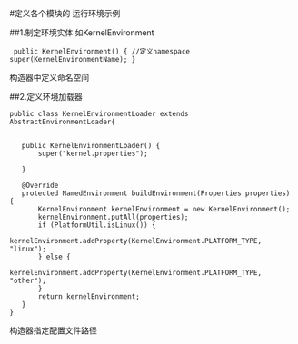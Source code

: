 #定义各个模块的 运行环境示例

##1.制定环境实体
如KernelEnvironment

`  public KernelEnvironment() {
         //定义namespace
         super(KernelEnvironmentName);
     }
`

构造器中定义命名空间

##2.定义环境加载器

  
    public class KernelEnvironmentLoader extends AbstractEnvironmentLoader{

   
       public KernelEnvironmentLoader() {
           super("kernel.properties");
   
       }
   
       @Override
       protected NamedEnvironment buildEnvironment(Properties properties) {
           KernelEnvironment kernelEnvironment = new KernelEnvironment();
           kernelEnvironment.putAll(properties);
           if (PlatformUtil.isLinux()) {
               kernelEnvironment.addProperty(KernelEnvironment.PLATFORM_TYPE, "linux");
           } else {
               kernelEnvironment.addProperty(KernelEnvironment.PLATFORM_TYPE, "other");
           }
           return kernelEnvironment;
       }
    }

构造器指定配置文件路径